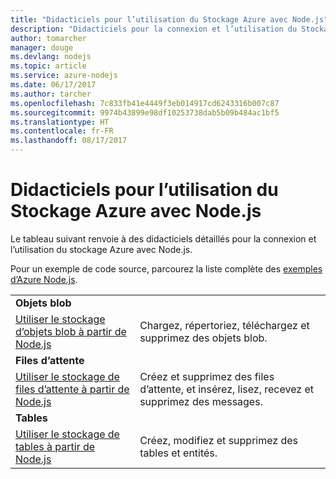 ```yaml
---
title: "Didacticiels pour l’utilisation du Stockage Azure avec Node.js"
description: "Didacticiels pour la connexion et l’utilisation du Stockage Azure avec Node.js."
author: tomarcher
manager: douge
ms.devlang: nodejs
ms.topic: article
ms.service: azure-nodejs
ms.date: 06/17/2017
ms.author: tarcher
ms.openlocfilehash: 7c833fb41e4449f3eb014917cd6243316b007c87
ms.sourcegitcommit: 9974b43899e98df10253738dab5b09b484ac1bf5
ms.translationtype: HT
ms.contentlocale: fr-FR
ms.lasthandoff: 08/17/2017
---
```

# <a name="tutorials-for-using-azure-storage-with-nodejs"></a>Didacticiels pour l’utilisation du Stockage Azure avec Node.js

Le tableau suivant renvoie à des didacticiels détaillés pour la connexion et l’utilisation du stockage Azure avec Node.js.

Pour un exemple de code source, parcourez la liste complète des [exemples d’Azure Node.js](https://azure.microsoft.com/resources/samples/?term=nodejs).

| | |
|---|---|
| **Objets blob** ||
| [Utiliser le stockage d’objets blob à partir de Node.js](http://docs.microsoft.com/azure/storage/storage-nodejs-how-to-use-blob-storage?toc=/azure/node/toc.json&bc=/azure/node/toc.json) | Chargez, répertoriez, téléchargez et supprimez des objets blob. |
| **Files d’attente** ||
| [Utiliser le stockage de files d’attente à partir de Node.js](http://docs.microsoft.com/azure/storage/storage-nodejs-how-to-use-queues?toc=/azure/node/toc.json&bc=/azure/node/toc.json) | Créez et supprimez des files d’attente, et insérez, lisez, recevez et supprimez des messages. |
| **Tables** ||
| [Utiliser le stockage de tables à partir de Node.js](http://docs.microsoft.com/azure/storage/storage-nodejs-how-to-use-table-storage?toc=/azure/node/toc.json&bc=/azure/node/toc.json) | Créez, modifiez et supprimez des tables et entités. |
